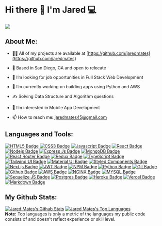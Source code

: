 <h1>
  Hi there 👋 I'm Jared 💻 
</h1>

  <a href="https://github.com/shravyarao889/readme-typing-svg"><img src="https://readme-typing-svg.herokuapp.com?lines=Full+Stack+Web+Developer;&center=false&width=400&height=27"></a>

## About Me:

- 👨‍💻 All of my projects are available at [https://github.com/jaredmates](https://github.com/jaredmates)

- 📍 Based in San Diego, CA and open to relocate

- 🔭 I’m looking for job opportunities in Full Stack Web Development 

- 🌱 I’m currently working on building apps using Python and AWS

- ✍️ Solving Data Structure and Algorithm questions

- 👀 I’m interested in Mobile App Development

- 📫 How to reach me: jaredmates45@gmail.com

## Languages and Tools:

[![HTML5 Badge](https://img.shields.io/badge/html5-%23E34F26.svg?style=for-the-badge&logo=html5&logoColor=white)](#)
[![CSS3 Badge](https://img.shields.io/badge/css3-%231572B6.svg?style=for-the-badge&logo=css3&logoColor=white)](#)
[![Javascript Badge](https://img.shields.io/badge/JavaScript-323330?style=for-the-badge&logo=javascript&logoColor=F7DF1E)](#)
[![React Badge](https://img.shields.io/badge/React-20232A?style=for-the-badge&logo=react&logoColor=61DAFB)](#)
[![Nodejs Badge](https://img.shields.io/badge/Node.js-339933?style=for-the-badge&logo=nodedotjs&logoColor=white)](#)
[![Express Js Badge](https://img.shields.io/badge/Express.js-000000?style=for-the-badge&logo=express&logoColor=white)](#)
[![MongoDB Badge](https://img.shields.io/badge/MongoDB-4EA94B?style=for-the-badge&logo=mongodb&logoColor=white)](#)
[![React Router Badge](https://img.shields.io/badge/React_Router-CA4245?style=for-the-badge&logo=react-router&logoColor=white)](#)
[![Redux Badge](https://img.shields.io/badge/Redux-593D88?style=for-the-badge&logo=redux&logoColor=white)](#)
[![TypeScript Badge](https://img.shields.io/badge/TypeScript-007ACC?style=for-the-badge&logo=typescript&logoColor=white)](#)
[![Tailwind UI Badge](https://img.shields.io/badge/Tailwind_CSS-38B2AC?style=for-the-badge&logo=tailwind-css&logoColor=white)](#)
[![Material UI Badge](https://img.shields.io/badge/Material--UI-0081CB?style=for-the-badge&logo=material-ui&logoColor=white)](#)
[![Styled Components Badge](https://img.shields.io/badge/styled--components-DB7093?style=for-the-badge&logo=styled-components&logoColor=white)](#)
[![Next js Badge](https://img.shields.io/badge/next.js-000000?style=for-the-badge&logo=nextdotjs&logoColor=white)](#)
[![JWT Badge](https://img.shields.io/badge/JWT-000000?style=for-the-badge&logo=JSON%20web%20tokens&logoColor=white)](#)
[![NPM Badge](https://img.shields.io/badge/npm-CB3837?style=for-the-badge&logo=npm&logoColor=white)](#)
[![Python Badge](https://img.shields.io/badge/Python-FFD43B?style=for-the-badge&logo=python&logoColor=darkgreen)](#)
[![Git Badge](https://img.shields.io/badge/GIT-E44C30?style=for-the-badge&logo=git&logoColor=white)](#)
[![Github Badge](https://img.shields.io/badge/GitHub-100000?style=for-the-badge&logo=github&logoColor=white)](#)
[![AWS Badge](https://img.shields.io/badge/AWS-%23FF9900.svg?style=for-the-badge&logo=amazon-aws&logoColor=white)](#)
[![NGINX Badge](https://img.shields.io/badge/nginx-%23009639.svg?style=for-the-badge&logo=nginx&logoColor=white)](#)
[![MYSQL Badge](https://img.shields.io/badge/MySQL-00000F?style=for-the-badge&logo=mysql&logoColor=white)](#)
[![Sequelize JS Badge](https://img.shields.io/badge/sequelize-323330?style=for-the-badge&logo=sequelize&logoColor=blue)](#)
[![Postgres Badge](https://img.shields.io/badge/PostgreSQL-316192?style=for-the-badge&logo=postgresql&logoColor=white)](#)
[![Heroku Badge](https://img.shields.io/badge/Heroku-430098?style=for-the-badge&logo=heroku&logoColor=white)](#)
[![Vercel Badge](https://img.shields.io/badge/Vercel-000000?style=for-the-badge&logo=vercel&logoColor=white)](#)
[![Markdown Badge](https://img.shields.io/badge/Markdown-000000?style=for-the-badge&logo=markdown&logoColor=white)](#)

## My Github Stats:

<a href="https://github.com/jaredmates/github-readme-stats"><img alt="Jared Mates's Github Stats" src="https://github-readme-stats.vercel.app/api?username=jaredmates&show_icons=true&count_private=true&theme=react&hide_border=true&bg_color=0D1117" /></a>
  <a href="https://github.com/jaredmates/github-readme-stats"><img alt="Jared Mates's Top Languages" src="https://github-readme-stats.vercel.app/api/top-langs/?username=jaredmates&langs_count=8&count_private=true&layout=compact&theme=react&hide_border=true&bg_color=0D1117" /></a>
  <br/>
  <b>Note:</b> Top languages is only a metric of the languages my public code consists of and doesn't reflect experience or skill level.



